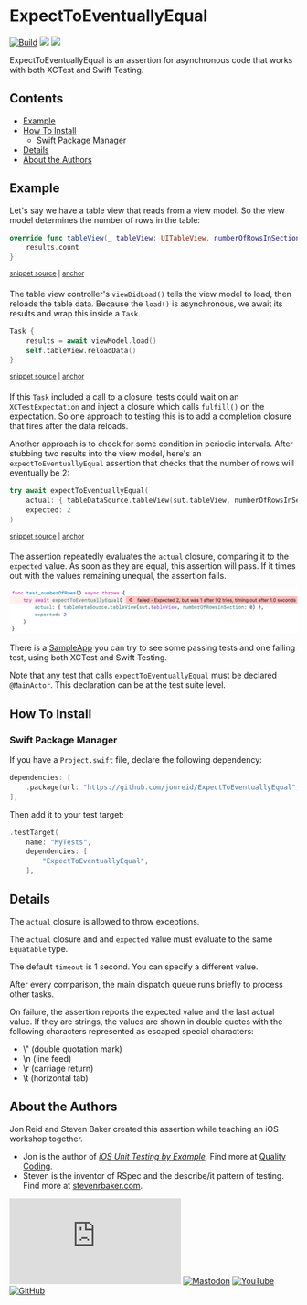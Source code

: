 # ExpectToEventuallyEqual

[![Build](https://github.com/jonreid/ExpectToEventuallyEqual/actions/workflows/build.yml/badge.svg)](https://github.com/jonreid/ExpectToEventuallyEqual/actions/workflows/build.yml)
[![](https://img.shields.io/endpoint?url=https%3A%2F%2Fswiftpackageindex.com%2Fapi%2Fpackages%2Fjonreid%2FExpectToEventuallyEqual%2Fbadge%3Ftype%3Dswift-versions)](https://swiftpackageindex.com/jonreid/ExpectToEventuallyEqual)
[![](https://img.shields.io/endpoint?url=https%3A%2F%2Fswiftpackageindex.com%2Fapi%2Fpackages%2Fjonreid%2FExpectToEventuallyEqual%2Fbadge%3Ftype%3Dplatforms)](https://swiftpackageindex.com/jonreid/ExpectToEventuallyEqual)

ExpectToEventuallyEqual is an assertion for asynchronous code that works with both XCTest and Swift Testing.

<!-- toc -->
## Contents

  * [Example](#example)
  * [How To Install](#how-to-install)
    * [Swift Package Manager](#swift-package-manager)
  * [Details](#details)
  * [About the Authors](#about-the-authors)<!-- endToc -->

## Example

Let's say we have a table view that reads from a view model. So the view model determines the number of rows in the table:

<!-- snippet: number-of-rows -->
<a id='snippet-number-of-rows'></a>
```swift
override func tableView(_ tableView: UITableView, numberOfRowsInSection section: Int) -> Int {
    results.count
}
```
<sup><a href='/SampleApp/SampleApp/TableViewController.swift#L23-L27' title='Snippet source file'>snippet source</a> | <a href='#snippet-number-of-rows' title='Start of snippet'>anchor</a></sup>
<!-- endSnippet -->

The table view controller's `viewDidLoad()` tells the view model to load, then reloads the table data. Because the `load()` is asynchronous, we await its results and wrap this inside a `Task`.

<!-- snippet: task -->
<a id='snippet-task'></a>
```swift
Task {
    results = await viewModel.load()
    self.tableView.reloadData()
}
```
<sup><a href='/SampleApp/SampleApp/TableViewController.swift#L15-L20' title='Snippet source file'>snippet source</a> | <a href='#snippet-task' title='Start of snippet'>anchor</a></sup>
<!-- endSnippet -->

If this `Task` included a call to a closure, tests could wait on an `XCTestExpectation` and inject a closure which calls `fulfill()` on the expectation. So one approach to testing this is to add a completion closure that fires after the data reloads.

Another approach is to check for some condition in periodic intervals. After stubbing two results into the view model, here's an `expectToEventuallyEqual` assertion that checks that the number of rows will eventually be 2:

<!-- snippet: test-example -->
<a id='snippet-test-example'></a>
```swift
try await expectToEventuallyEqual(
    actual: { tableDataSource.tableView(sut.tableView, numberOfRowsInSection: 0) },
    expected: 2
)
```
<sup><a href='/SampleApp/SampleAppTests/TableViewControllerTests_XCTest.swift#L33-L38' title='Snippet source file'>snippet source</a> | <a href='#snippet-test-example' title='Start of snippet'>anchor</a></sup>
<!-- endSnippet -->

The assertion repeatedly evaluates the `actual` closure, comparing it to the `expected` value. As soon as they are equal, this assertion will pass. If it times out with the values remaining unequal, the assertion fails.

![Example failure says test_numberOfRows(): failed - Expected 2, but was 1 after 93 tries, timing out after 1.0 seconds](images/example-failure.png)

There is a [SampleApp](SampleApp) you can try to see some passing tests and one failing test, using both XCTest and Swift Testing.

Note that any test that calls `expectToEventuallyEqual` must be declared `@MainActor`. This declaration can be at the test suite level.

## How To Install

### Swift Package Manager

If you have a `Project.swift` file, declare the following dependency:

```swift
dependencies: [
    .package(url: "https://github.com/jonreid/ExpectToEventuallyEqual", from: "2.0.0"),
],
```

Then add it to your test target:

```swift
.testTarget(
    name: "MyTests",
    dependencies: [
        "ExpectToEventuallyEqual",
    ],
```

## Details

The `actual` closure is allowed to throw exceptions.

The `actual` closure and  and `expected` value must evaluate to the same `Equatable` type.

The default `timeout` is 1 second. You can specify a different value.

After every comparison, the main dispatch queue runs briefly to process other tasks.

On failure, the assertion reports the expected value and the last actual value. If they are strings, the values are shown in double quotes with the following characters represented as escaped special characters:

- \\" (double quotation mark)
- \n (line feed)
- \r (carriage return)
- \t (horizontal tab)

## About the Authors

Jon Reid and Steven Baker created this assertion while teaching an iOS workshop together.

- Jon is the author of _[iOS Unit Testing by Example](https://iosunittestingbyexample.com)._ Find more at [Quality Coding](https://qualitycoding.org).
- Steven is the inventor of RSpec and the describe/it pattern of testing. Find more at [stevenrbaker.com](https://stevenrbaker.com).

[![Bluesky](https://img.shields.io/bluesky/followers/qualitycoding.org)](https://bsky.app/profile/qualitycoding.org)
[![Mastodon](https://img.shields.io/mastodon/follow/109765011064804734?domain=https%3A%2F%2Fiosdev.space
)](https://iosdev.space/@qcoding)
[![YouTube](https://img.shields.io/youtube/channel/subscribers/UC69XtVGLRydpG7o1nkdQs8Q)](https://www.youtube.com/@QualityCoding)
[![GitHub](https://img.shields.io/github/stars/jonreid)](https://github.com/jonreid)
